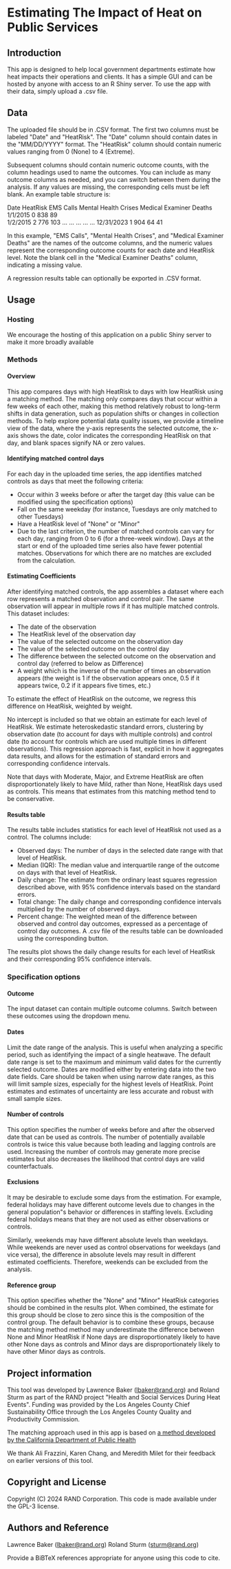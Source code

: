 # Estimating The Impact of Heat on Public Services

## Introduction

This app is designed to help local government departments estimate how heat impacts their operations and clients. It has a simple GUI and can be hosted by anyone with access to an R Shiny server. To use the app with their data, simply upload a .csv file.
 
## Data

The uploaded file should be in .CSV format. The first two columns must be labeled "Date" and "HeatRisk". The "Date" column should contain dates in the "MM/DD/YYYY" format. The "HeatRisk" column should contain numeric values ranging from 0 (None) to 4 (Extreme).

Subsequent columns should contain numeric outcome counts, with the column headings used to name the outcomes. You can include as many outcome columns as needed, and you can switch between them during the analysis. If any values are missing, the corresponding cells must be left blank. An example table structure is:

Date	HeatRisk	EMS Calls	Mental Health Crises	Medical Examiner Deaths
1/1/2015	0	838	89	
1/2/2015	2	776	103	
...	...	...	...	...
12/31/2023	1	904	64	41

In this example, "EMS Calls", "Mental Health Crises", and "Medical Examiner Deaths" are the names of the outcome columns, and the numeric values represent the corresponding outcome counts for each date and HeatRisk level. Note the blank cell in the "Medical Examiner Deaths" column, indicating a missing value.

A regression results table can optionally be exported in .CSV format.


## Usage

### Hosting
We encourage the hosting of this application on a public Shiny server to make it more broadly available

### Methods

#### Overview
This app compares days with high HeatRisk to days with low HeatRisk using a matching method. The matching only compares days that occur within a few weeks of each other, making this method relatively robust to long-term shifts in data generation, such as population shifts or changes in collection methods. To help explore potential data quality issues, we provide a timeline view of the data, where the y-axis represents the selected outcome, the x-axis shows the date, color indicates the corresponding HeatRisk on that day, and blank spaces signify NA or zero values.

#### Identifying matched control days
For each day in the uploaded time series, the app identifies matched controls as days that meet the following criteria:

- Occur within 3 weeks before or after the target day (this value can be modified using the specification options)
- Fall on the same weekday (for instance, Tuesdays are only matched to other Tuesdays)
- Have a HeatRisk level of "None" or "Minor"
- Due to the last criterion, the number of matched controls can vary for each day, ranging from 0 to 6 (for a three-week window). Days at the start or end of the uploaded time series also have fewer potential matches. Observations for which there are no matches are excluded from the calculation.

#### Estimating Coefficients
After identifying matched controls, the app assembles a dataset where each row represents a matched observation and control pair. The same observation will appear in multiple rows if it has multiple matched controls. This dataset includes:

- The date of the observation
- The HeatRisk level of the observation day
- The value of the selected outcome on the observation day
- The value of the selected outcome on the control day
- The difference between the selected outcome on the observation and control day (referred to below as Difference)
- A weight which is the inverse of the number of times an observation appears (the weight is 1 if the observation appears once, 0.5 if it appears twice, 0.2 if it appears five times, etc.)

To estimate the effect of HeatRisk on the outcome, we regress this difference on HeatRisk, weighted by weight.

No intercept is included so that we obtain an estimate for each level of HeatRisk. We estimate heteroskedastic standard errors, clustering by observation date (to account for days with multiple controls) and control date (to account for controls which are used multiple times in different observations). This regression approach is fast, explicit in how it aggregates data results, and allows for the estimation of standard errors and corresponding confidence intervals.

Note that days with Moderate, Major, and Extreme HeatRisk are often disproportionately likely to have Mild, rather than None, HeatRisk days used as controls. This means that estimates from this matching method tend to be conservative.

#### Results table
The results table includes statistics for each level of HeatRisk not used as a control. The columns include:

- Observed days: The number of days in the selected date range with that level of HeatRisk.
- Median (IQR): The median value and interquartile range of the outcome on days with that level of HeatRisk.
- Daily change: The estimate from the ordinary least squares regression described above, with 95% confidence intervals based on the standard errors.
- Total change: The daily change and corresponding confidence intervals multiplied by the number of observed days.
- Percent change: The weighted mean of the difference between observed and control day outcomes, expressed as a percentage of control day outcomes.
A .csv file of the results table can be downloaded using the corresponding button.

The results plot shows the daily change results for each level of HeatRisk and their corresponding 95% confidence intervals.

### Specification options
#### Outcome
The input dataset can contain multiple outcome columns. Switch between these outcomes using the dropdown menu.

#### Dates
Limit the date range of the analysis. This is useful when analyzing a specific period, such as identifying the impact of a single heatwave. The default date range is set to the maximum and minimum valid dates for the currently selected outcome. Dates are modified either by entering data into the two date fields. Care should be taken when using narrow date ranges, as this will limit sample sizes, especially for the highest levels of HeatRisk. Point estimates and estimates of uncertainty are less accurate and robust with small sample sizes.

#### Number of controls
This option specifies the number of weeks before and after the observed date that can be used as controls. The number of potentially available controls is twice this value because both leading and lagging controls are used. Increasing the number of controls may generate more precise estimates but also decreases the likelihood that control days are valid counterfactuals.

#### Exclusions
It may be desirable to exclude some days from the estimation. For example, federal holidays may have different outcome levels due to changes in the general population"s behavior or differences in staffing levels. Excluding federal holidays means that they are not used as either observations or controls.

Similarly, weekends may have different absolute levels than weekdays. While weekends are never used as control observations for weekdays (and vice versa), the difference in absolute levels may result in different estimated coefficients. Therefore, weekends can be excluded from the analysis.

#### Reference group
This option specifies whether the "None" and "Minor" HeatRisk categories should be combined in the results plot. When combined, the estimate for this group should be close to zero since this is the composition of the control group. The default behavior is to combine these groups, because the matching method method may underestimate the difference between None and Minor HeatRisk if None days are disproportionately likely to have other None days as controls and Minor days are disproportionately likely to have other Minor days as controls.
 

## Project information

This tool was developed by Lawrence Baker (lbaker@rand.org) and Roland Sturm as part of the RAND project "Health and Social Services During Heat Events". Funding was provided by the Los Angeles County Chief Sustainability Office through the Los Angeles County Quality and Productivity Commission.

The matching approach used in this app is based on [a method developed by the California Department of Public Health](https://www.cdph.ca.gov/Programs/OHE/CDPH%20Document%20Library/Climate-Health-Equity/CDPH-2022-Heat-Wave-Excess-Mortality-Report.pdf)

We thank Ali Frazzini, Karen Chang, and Meredith Milet for their feedback on earlier versions of this tool.


## Copyright and License

Copyright (C) 2024 RAND Corporation. This code is made available under the GPL-3 license.

## Authors and Reference

Lawrence Baker (lbaker@rand.org)
Roland Sturm (sturm@rand.org)

Provide a BiBTeX references appropriate for anyone using this code to cite. 